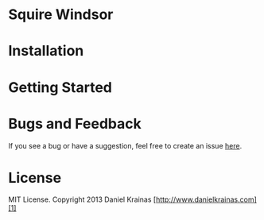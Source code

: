 # Squire Windsor

# Installation


# Getting Started

# Bugs and Feedback

If you see a bug or have a suggestion, feel free to create an issue [here][2].

# License

MIT License. Copyright 2013 Daniel Krainas [http://www.danielkrainas.com][1]

[1]: http://www.danielkrainas.com
[2]: https://github.com/danielkrainas/squire-windsor/issues